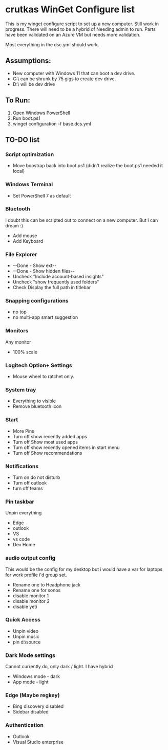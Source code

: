 # crutkas WinGet Configure list

This is my winget configure script to set up a new computer.  Still work in progress.  There will need to be a hybrid of Needing admin to run.  Parts have been validated on an Azure VM but needs more validation.

Most everything in the dsc.yml should work.

## Assumptions:

- New computer with Windows 11 that can boot a dev drive.
- C:\ can be shrunk by 75 gigs to create dev drive. 
- D:\ will be dev drive

## To Run:

1. Open Windows PowerShell
2. Run boot.ps1
3. winget configuration -f base.dcs.yml

## TO-DO list

### Script optimization

- Move boostrap back into boot.ps1 (didn't realize the boot.ps1 needed it local)

### Windows Terminal
- Set PowerShell 7 as default

### Bluetooth 
I doubt this can be scripted out to connect on a new computer.  But I can dream :)
- Add mouse
- Add Keyboard

### File Explorer
- --Done - Show ext--
- --Done - Show hidden files--
- Uncheck "Include account-based insights"
- Uncheck "show frequently used folders"
- Check Display the full path in titlebar

### Snapping configurations
- no top
- no multi-app smart suggestion

### Monitors
Any monitor
- 100% scale

### Logitech Option+ Settings
- Mouse wheel to ratchet only.

### System tray
- Everything to visible
- Remove bluetooth icon

### Start
- More Pins
- Turn off show recently added apps
- Turn off Show most used apps
- Turn off show recently opened items in start menu
- Turn off Show recommendations

### Notifications
- Turn on do not disturb
- Turn off outlook
- turn off teams

### Pin taskbar
Unpin everything
- Edge 
- outlook
- VS
- vs code
- Dev Home

### audio output config
This would be the config for my desktop but i would have a var for laptops for work profile i'd group set.
- Rename one to Headphone jack
- Rename one for sonos
- disable monitor 1
- disable monitor 2
- disable yeti

### Quick Access
- Unpin video
- Unpin music
- pin d:\source

### Dark Mode settings
Cannot currently do, only dark / light.  I have hybrid
- Windows mode - dark
- App mode - light

### Edge  (Maybe regkey)
- Bing discovery disabled
- Sidebar disabled

### Authentication
- Outlook
- Visual Studio enterprise
